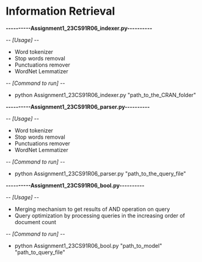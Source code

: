 # Information Retrieval
 
**----------Assignment1_23CS91R06_indexer.py----------**

_-- [Usage] --_
- Word tokenizer
- Stop words removal
- Punctuations remover
- WordNet Lemmatizer

_-- [Command to run] --_
- python Assignment1_23CS91R06_indexer.py "path_to_the_CRAN_folder"

**----------Assignment1_23CS91R06_parser.py----------**

_-- [Usage] --_
- Word tokenizer
- Stop words removal
- Punctuations remover
- WordNet Lemmatizer

_-- [Command to run] --_
- python Assignment1_23CS91R06_parser.py "path_to_the_query_file"

**----------Assignment1_23CS91R06_bool.py----------**

_-- [Usage] --_
- Merging mechanism to get results of AND operation on query
- Query optimization by processing queries in the increasing order of document count

_-- [Command to run] --_
- python Assignment1_23CS91R06_bool.py "path_to_model" "path_to_query_file"
